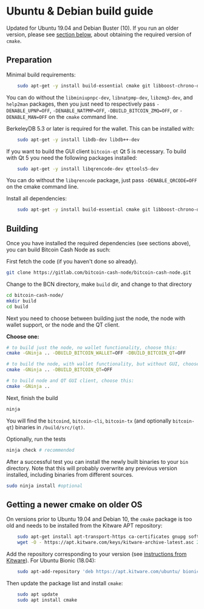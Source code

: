 # Ubuntu & Debian build guide

Updated for Ubuntu 19.04 and Debian Buster (10). If you run an older version,
please see [section below](build-unix-deb.md#getting-a-newer-cmake-on-older-os),
about obtaining the required version of `cmake`.

## Preparation

Minimal build requirements:

```bash
    sudo apt-get -y install build-essential cmake git libboost-chrono-dev libboost-filesystem-dev libboost-test-dev libboost-thread-dev libevent-dev libminiupnpc-dev libnatpmp-dev libssl-dev libzmq3-dev help2man ninja-build python3 libgmp-dev zlib1g-dev
```

You can do without the `libminiupnpc-dev`, `libnatpmp-dev`, `libzmq3-dev`, and `help2man`
packages, then you just need to respectively pass `-DENABLE_UPNP=OFF`, `-DENABLE_NATPMP=OFF`,
`-DBUILD_BITCOIN_ZMQ=OFF`, or `-DENABLE_MAN=OFF` on the `cmake` command line.

BerkeleyDB 5.3 or later is required for the wallet. This can be installed with:

```bash
    sudo apt-get -y install libdb-dev libdb++-dev
```

If you want to build the GUI client `bitcoin-qt` Qt 5 is necessary.
To build with Qt 5 you need the following packages installed:

```bash
    sudo apt-get -y install libqrencode-dev qttools5-dev
```

You can do without the `libqrencode` package, just pass `-DENABLE_QRCODE=OFF`
on the cmake command line.

Install all dependencies:

```bash
    sudo apt-get -y install build-essential cmake git libboost-chrono-dev libboost-filesystem-dev libboost-test-dev libboost-thread-dev libevent-dev libminiupnpc-dev libnatpmp-dev libssl-dev libzmq3-dev help2man ninja-build python3 libgmp-dev zlib1g-dev libdb-dev libdb++-dev libqrencode-dev qttools5-dev
```

## Building

Once you have installed the required dependencies (see sections above), you can
build Bitcoin Cash Node as such:

First fetch the code (if you haven't done so already).

```bash
git clone https://gitlab.com/bitcoin-cash-node/bitcoin-cash-node.git
```

Change to the BCN directory, make `build` dir, and change to that directory

```bash
cd bitcoin-cash-node/
mkdir build
cd build
```

Next you need to choose between building just the node, the node with wallet
support, or the node and the QT client.

**Choose one:**

```bash
# to build just the node, no wallet functionality, choose this:
cmake -GNinja .. -DBUILD_BITCOIN_WALLET=OFF -DBUILD_BITCOIN_QT=OFF
```

```bash
# to build the node, with wallet functionality, but without GUI, choose this:
cmake -GNinja .. -DBUILD_BITCOIN_QT=OFF
```

```bash
# to build node and QT GUI client, choose this:
cmake -GNinja ..
```

Next, finish the build

```bash
ninja
```

You will find the `bitcoind`, `bitcoin-cli`, `bitcoin-tx` (and optionally
`bitcoin-qt`) binaries in `/build/src/(qt)`.

Optionally, run the tests

```bash
ninja check # recommended
```

After a successful test you can install the newly built binaries to your `bin` directory.
Note that this will probably overwrite any previous version installed, including
binaries from different sources.

```bash
sudo ninja install #optional
```

## Getting a newer cmake on older OS

On versions prior to Ubuntu 19.04 and Debian 10, the `cmake` package is too old
and needs to be installed from the Kitware APT repository:

```bash
    sudo apt-get install apt-transport-https ca-certificates gnupg software-properties-common wget
    wget -O - https://apt.kitware.com/keys/kitware-archive-latest.asc 2>/dev/null | sudo apt-key add -
```

Add the repository corresponding to your version (see [instructions from Kitware](https://apt.kitware.com)).
For Ubuntu Bionic (18.04):

```bash
    sudo apt-add-repository 'deb https://apt.kitware.com/ubuntu/ bionic main'
```

Then update the package list and install `cmake`:

```bash
    sudo apt update
    sudo apt install cmake
```

